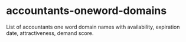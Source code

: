 # accountants-oneword-domains
List of accountants one word domain names with availability, expiration date, attractiveness, demand score.
